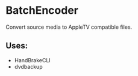 # BatchEncoder
Convert source media to AppleTV compatible files.

## Uses:
* HandBrakeCLI
* dvdbackup

